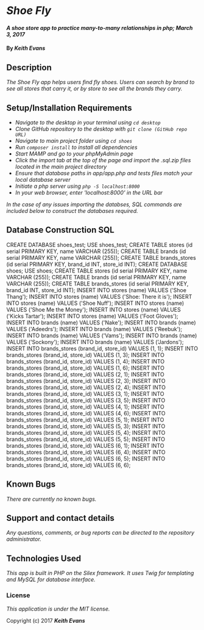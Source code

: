 # _Shoe Fly_

#### _A shoe store app to practice many-to-many relationships in php; March 3, 2017_

#### By _**Keith Evans**_

## Description

_The Shoe Fly app helps users find fly shoes. Users can search by brand to see all stores that carry it, or by store to see all the brands they carry._

## Setup/Installation Requirements

* _Navigate to the desktop in your terminal using `cd desktop`_
* _Clone GitHub repository to the desktop with `git clone (GitHub repo URL)`_
* _Navigate to main project folder using `cd shoes`_
* _Run `composer install` to install all dependencies_
* _Start MAMP and go to your phpMyAdmin page_
* _Click the import tab at the top of the page and import the .sql.zip files located in the main project directory_
* _Ensure that database paths in app/app.php and tests files match your local database server_
* _Initiate a php server using `php -S localhost:8000`_
* _In your web browser, enter 'localhost:8000' in the URL bar_

_In the case of any issues importing the databses, SQL commands are included below to construct the databases required._

## Database Construction SQL

CREATE DATABASE shoes_test;
USE shoes_test;
CREATE TABLE stores (id serial PRIMARY KEY, name VARCHAR (255));
CREATE TABLE brands (id serial PRIMARY KEY, name VARCHAR (255));
CREATE TABLE brands_stores (id serial PRIMARY KEY, brand_id INT, store_id INT);
CREATE DATABASE shoes;
USE shoes;
CREATE TABLE stores (id serial PRIMARY KEY, name VARCHAR (255));
CREATE TABLE brands (id serial PRIMARY KEY, name VARCHAR (255));
CREATE TABLE brands_stores (id serial PRIMARY KEY, brand_id INT, store_id INT);
INSERT INTO stores (name) VALUES ('Shoe Thang');
INSERT INTO stores (name) VALUES ('Shoe: There it is');
INSERT INTO stores (name) VALUES ('Shoe Nuff');
INSERT INTO stores (name) VALUES ('Shoe Me the Money');
INSERT INTO stores (name) VALUES ('Kicks Tartar');
INSERT INTO stores (name) VALUES ('Foot Gloves');
INSERT INTO brands (name) VALUES ('Nake');
INSERT INTO brands (name) VALUES ('Adeedrs');
INSERT INTO brands (name) VALUES ('Reebuk');
INSERT INTO brands (name) VALUES ('Vams');
INSERT INTO brands (name) VALUES ('Sockony');
INSERT INTO brands (name) VALUES ('Jardons');
INSERT INTO brands_stores (brand_id, store_id) VALUES (1, 1);
INSERT INTO brands_stores (brand_id, store_id) VALUES (1, 3);
INSERT INTO brands_stores (brand_id, store_id) VALUES (1, 4);
INSERT INTO brands_stores (brand_id, store_id) VALUES (1, 6);
INSERT INTO brands_stores (brand_id, store_id) VALUES (2, 1);
INSERT INTO brands_stores (brand_id, store_id) VALUES (2, 3);
INSERT INTO brands_stores (brand_id, store_id) VALUES (2, 4);
INSERT INTO brands_stores (brand_id, store_id) VALUES (3, 1);
INSERT INTO brands_stores (brand_id, store_id) VALUES (3, 5);
INSERT INTO brands_stores (brand_id, store_id) VALUES (4, 1);
INSERT INTO brands_stores (brand_id, store_id) VALUES (4, 6);
INSERT INTO brands_stores (brand_id, store_id) VALUES (5, 1);
INSERT INTO brands_stores (brand_id, store_id) VALUES (5, 3);
INSERT INTO brands_stores (brand_id, store_id) VALUES (5, 4);
INSERT INTO brands_stores (brand_id, store_id) VALUES (5, 5);
INSERT INTO brands_stores (brand_id, store_id) VALUES (6, 1);
INSERT INTO brands_stores (brand_id, store_id) VALUES (6, 4);
INSERT INTO brands_stores (brand_id, store_id) VALUES (6, 5);
INSERT INTO brands_stores (brand_id, store_id) VALUES (6, 6);


## Known Bugs

_There are currently no known bugs._

## Support and contact details

_Any questions, comments, or bug reports can be directed to the repository administrator._

## Technologies Used

_This app is built in PHP on the Silex framework. It uses Twig for templating and MySQL for database interface._

### License

*This application is under the MIT license.*

Copyright (c) 2017 **_Keith Evans_**

